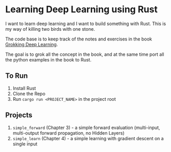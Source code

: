 # Learning Deep Learning using Rust

I want to learn deep learning and I want to build something with Rust.
This is my way of killing two birds with one stone.

The code base is to keep track of the notes and exercises in the book [Grokking Deep Learning](https://www.manning.com/books/grokking-deep-learning).

The goal is to grok all the concept in the book, and at the same time port all the python examples in the book to Rust.

## To Run
1. Install Rust
1. Clone the Repo
1. Run `cargo run <PROJECT_NAME>` in the project root

## Projects
1. `simple_forward` (Chapter 3) - a simple forward evaluation (multi-input, multi-output forward propagation, no Hidden Layers)
2. `simple_learn` (Chapter 4) - a simple learning with gradient descent on a single input